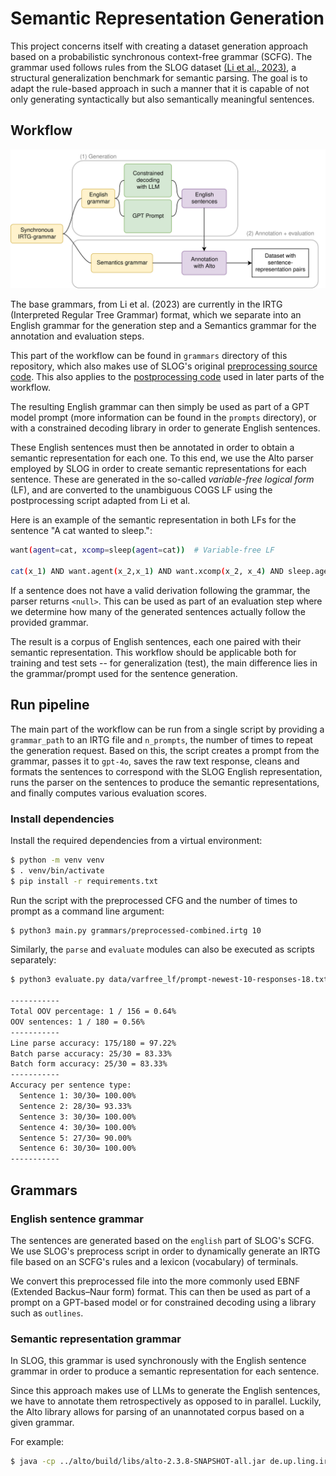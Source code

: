 # Semantic Representation Generation

This project concerns itself with creating a dataset generation approach based on a probabilistic synchronous context-free grammar (SCFG). The grammar used follows rules from the SLOG dataset [(Li et al., 2023)](https://arxiv.org/abs/2310.15040), a structural generalization benchmark for semantic parsing. The goal is to adapt the rule-based approach in such a manner that it is capable of not only generating syntactically but also semantically meaningful sentences.

## Workflow

![workflow](img/workflow.png)

The base grammars, from Li et al. (2023) are currently in the IRTG (Interpreted Regular Tree Grammar) format, which we separate into an English grammar for the generation step and a Semantics grammar for the annotation and evaluation steps.

This part of the workflow can be found in `grammars` directory of this repository, which also makes use of SLOG's original [preprocessing source code](https://github.com/bingzhilee/SLOG/tree/main/generation_scripts/grammars). This also applies to the [postprocessing code](https://github.com/bingzhilee/SLOG/tree/main/generation_scripts/varfree2cogs_converter) used in later parts of the workflow.

The resulting English grammar can then simply be used as part of a GPT model prompt (more information can be found in the `prompts` directory), or with a constrained decoding library in order to generate English sentences.

These English sentences must then be annotated in order to obtain a semantic representation for each one. To this end, we use the Alto parser employed by SLOG in order to create semantic representations for each sentence. These are generated in the so-called *variable-free logical form* (LF), and are converted to the unambiguous COGS LF using the postprocessing script adapted from Li et al.

Here is an example of the semantic representation in both LFs for the sentence "A cat wanted to sleep.":

```bash
want(agent=cat, xcomp=sleep(agent=cat))  # Variable-free LF 

cat(x_1) AND want.agent(x_2,x_1) AND want.xcomp(x_2, x_4) AND sleep.agent(x_4,x_1)  # COGS LF
```

If a sentence does not have a valid derivation following the grammar, the parser returns `<null>`. This can be used as part of an evaluation step where we determine how many of the generated sentences actually follow the provided grammar.

The result is a corpus of English sentences, each one paired with their semantic representation. This workflow should be applicable both for training and test sets -- for generalization (test), the main difference lies in the grammar/prompt used for the sentence generation.

## Run pipeline

The main part of the workflow can be run from a single script by providing a `grammar_path` to an IRTG file and `n_prompts`, the number of times to repeat the generation request. Based on this, the script creates a prompt from the grammar, passes it to `gpt-4o`, saves the raw text response, cleans and formats the sentences to correspond with the SLOG English representation, runs the parser on the sentences to produce the semantic representations, and finally computes various evaluation scores.

### Install dependencies 

Install the required dependencies from a virtual environment:

```bash
$ python -m venv venv
$ . venv/bin/activate
$ pip install -r requirements.txt
```

Run the script with the preprocessed CFG and the number of times to prompt as a command line argument:

```bash
$ python3 main.py grammars/preprocessed-combined.irtg 10
``` 

Similarly, the `parse` and `evaluate` modules can also be executed as scripts separately:

```bash
$ python3 evaluate.py data/varfree_lf/prompt-newest-10-responses-18.txt grammars/preprocessed-combined.irtg 

-----------
Total OOV percentage: 1 / 156 = 0.64%
OOV sentences: 1 / 180 = 0.56%
-----------
Line parse accuracy: 175/180 = 97.22%
Batch parse accuracy: 25/30 = 83.33%
Batch form accuracy: 25/30 = 83.33%
-----------
Accuracy per sentence type:
  Sentence 1: 30/30= 100.00%
  Sentence 2: 28/30= 93.33%
  Sentence 3: 30/30= 100.00%
  Sentence 4: 30/30= 100.00%
  Sentence 5: 27/30= 90.00%
  Sentence 6: 30/30= 100.00%
-----------
```

## Grammars

### English sentence grammar

The sentences are generated based on the `english` part of SLOG's SCFG. We use SLOG's preprocess script in order to dynamically generate an IRTG file based on an SCFG's rules and a lexicon (vocabulary) of terminals.

We convert this preprocessed file into the more commonly used EBNF (Extended Backus–Naur form) format. This can then be used as part of a prompt on a GPT-based model or for constrained decoding using a library such as `outlines`.

### Semantic representation grammar

In SLOG, this grammar is used synchronously with the English sentence grammar in order to produce a semantic representation for each sentence.

Since this approach makes use of LLMs to generate the English sentences, we have to annotate them retrospectively as opposed to in parallel. Luckily, the Alto library allows for parsing of an unannotated corpus based on a given grammar.

For example: 

```bash
$ java -cp ../alto/build/libs/alto-2.3.8-SNAPSHOT-all.jar de.up.ling.irtg.script.ParsingEvaluator -g grammars/preprocessed-main.irtg -I english -O semantics=cogs --no-derivations test-alto.txt
```
